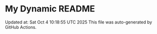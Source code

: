# My Dynamic README
Updated at: Sat Oct  4 10:18:55 UTC 2025
This file was auto-generated by GitHub Actions.
